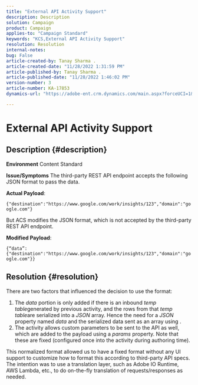 ```yaml
---
title: "External API Activity Support"
description: Description
solution: Campaign
product: Campaign
applies-to: "Campaign Standard"
keywords: "KCS,External API Activity Support"
resolution: Resolution
internal-notes: 
bug: False
article-created-by: Tanay Sharma .
article-created-date: "11/28/2022 1:31:59 PM"
article-published-by: Tanay Sharma .
article-published-date: "11/28/2022 1:46:02 PM"
version-number: 3
article-number: KA-17853
dynamics-url: "https://adobe-ent.crm.dynamics.com/main.aspx?forceUCI=1&pagetype=entityrecord&etn=knowledgearticle&id=ad079903-216f-ed11-9562-6045bd006239"

---
```

# External API Activity Support

## Description {#description}

<b>Environment</b>
Content Standard


<b>Issue/Symptoms</b>
The third-party REST API endpoint accepts the following JSON format to pass the data.

<b>Actual Payload</b>:

`{"destination":"https://www.google.com/work/insights/123","domain":"google.com"}`



But ACS modifies the JSON format, which is not accepted by the third-party REST API endpoint.

<b>Modified Payload</b>:

`{“data”:{"destination":"https://www.google.com/work/insights/123","domain":"google.com"}}`




## Resolution {#resolution}




There are two factors that influenced the decision to use the format:

1. The *data* portion is only added if there is an inbound *temp table*generated by previous activity, and the rows from that *temp table*are serialized into a *JSON* array. Hence the need for a *JSON* property named *data* and the serialized data sent as an array using .
2. The activity allows custom parameters to be sent to the API as well, which are added to the payload using a *params* property. Note that these are fixed (configured once into the activity during authoring time).




This normalized format allowed us to have a fixed format without any UI support to customize how to format this according to third-party API specs. The intention was to use a translation layer, such as Adobe IO Runtime, AWS Lambda, etc., to do on-the-fly translation of requests/responses as needed.
